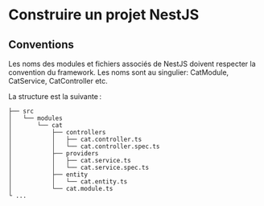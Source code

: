 # Construire un projet NestJS

## Conventions

Les noms des modules et fichiers associés de NestJS doivent respecter la convention du framework. Les noms sont au singulier: CatModule, CatService, CatController etc.

La structure est la suivante :

```tree
├── src
│   └── modules
│       └── cat
│           ├── controllers
│           │   ├── cat.controller.ts
│           │   └── cat.controller.spec.ts
│           ├── providers
│           │   ├── cat.service.ts
│           │   └── cat.service.spec.ts
│           ├── entity
│           │   └── cat.entity.ts
│           └── cat.module.ts
└ ...
```
